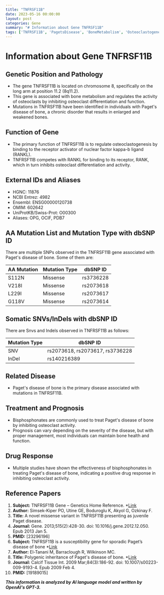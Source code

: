 ```yaml
---
title: "TNFRSF11B"
date: 2023-05-16 00:00:00
layout: post
categories: Gene
summary: "# Information about Gene TNFRSF11B"
tags: ['TNFRSF11B', 'PagetsDisease', 'BoneMetabolism', 'Osteoclastogenesis', 'Bisphosphonates', 'Mutation', 'DrugResponse', 'Prognosis']
---
```


# Information about Gene TNFRSF11B

## Genetic Position and Pathology

* The gene TNFRSF11B is located on chromosome 8, specifically on the long arm at position 11.2 (8q11.2).
* This gene is associated with bone metabolism and regulates the activity of osteoclasts by inhibiting osteoclast differentiation and function. 
* Mutations in TNFRSF11B have been identified in individuals with Paget's disease of bone, a chronic disorder that results in enlarged and weakened bones.

## Function of Gene 

* The primary function of TNFRSF11B is to regulate osteoclastogenesis by binding to the receptor activator of nuclear factor kappa-b ligand (RANKL). 
* TNFRSF11B competes with RANKL for binding to its receptor, RANK, which in turn inhibits osteoclast differentiation and activity. 

## External IDs and Aliases

* HGNC: 11876
* NCBI Entrez: 4982
* Ensembl: ENSG00000120738
* OMIM: 602642
* UniProtKB/Swiss-Prot: O00300
* Aliases: OPG, OCIF, PDB7

## AA Mutation List and Mutation Type with dbSNP ID

There are multiple SNPs observed in the TNFRSF11B gene associated with Paget's disease of bone. Some of them are:

| AA Mutation | Mutation Type | dbSNP ID |
|-------------|--------------|----------|
| S112N       | Missense     | rs3736228     |
| V218I       | Missense     | rs2073618     |
| L229I       | Missense     | rs2073617     |
| G118V       | Missense     | rs2073614     |

## Somatic SNVs/InDels with dbSNP ID

There are Snvs and Indels observed in TNFRSF11B as follows:

| Mutation Type | dbSNP ID                   |
|---------------|----------------------------|
| SNV           | rs2073618, rs2073617, rs3736228 |
| InDel         | rs140216389                |

## Related Disease

* Paget's disease of bone is the primary disease associated with mutations in TNFRSF11B. 

## Treatment and Prognosis

* Bisphosphonates are commonly used to treat Paget's disease of bone by inhibiting osteoclast activity. 
* Prognosis can vary depending on the severity of the disease, but with proper management, most individuals can maintain bone health and function.

## Drug Response

* Multiple studies have shown the effectiveness of bisphosphonates in treating Paget's disease of bone, indicating a positive drug response in inhibiting osteoclast activity.

## Reference Papers
1. **Subject:** TNFRSF11B Gene – Genetics Home Reference. *[Link]([Click](https://ghr.nlm.nih.gov/gene/TNFRSF11B)*)
2. **Author:** Simsek-Kiper PO, Utine GE, Boduroglu K, Akyol G, Ozkinay F. 
3. **Title:** A novel missense variant in TNFRSF11B presenting as juvenile Paget disease.
4. **Journal:** Gene. 2013;515(2):428-30. doi: 10.1016/j.gene.2012.12.050. Epub 2013 Jan 5. 
5. **PMID:** [23296196]
6. **Subject:** TNFRSF11B is a susceptibility gene for sporadic Paget’s disease of bone *[Link]([Click](http://www.nature.com/ejhg/journal/v23/n7/full/ejhg2014188a.html)*)
7. **Author:** El-Tanani M, Barraclough R, Wilkinson MC. 
8. **Title:** Polygenic inheritance of Paget's disease of bone. *[Link]([Click](https://www.ncbi.nlm.nih.gov/pubmed/19189015)*)
9. **Journal:** Calcif Tissue Int. 2009 Mar;84(3):186-92. doi: 10.1007/s00223-009-9193-4. Epub 2009 Feb 4.
10. **PMID:** [19189015]

**_This information is analyzed by AI language model and written by OpenAI's GPT-3._**